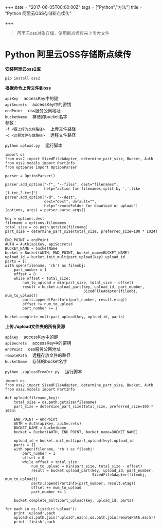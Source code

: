 +++
date = "2017-06-05T00:00:00Z"
tags = ["Python","方法"]
title = "Python 阿里云OSS存储断点续传"

+++

> 阿里云oss对象存储，使用断点续传来上传大文件<!--more-->

# Python 阿里云OSS存储断点续传

**安装阿里云oss2库**
```
pip install oss2
```
**根据命令上传文件到oss**
  
`apiKey` 　accessKey中的键  
`apiSecrets` 　accessKey中的密钥  
`endPoint` 　oss服务公网地址    
`bucketName` 　存储的bucket名字    
参数：  
`-f <要上传的文件路径>` 　上传文件路径    
`-d <远程文件存放路径>` 　远程文件路径  

`python upload.py` 　运行脚本
```
import os
from oss2 import SizedFileAdapter, determine_part_size, Bucket, Auth
from oss2.models import PartInfo
from optparse import OptionParser

parser = OptionParser()

parser.add_option("-f", "--files", dest="filenames",
                  help="action for filenames,split by ',',like [1.txt,2.txt]")
parser.add_option("-d", "--dest",
                  dest="dest", default="",
                  help="remoteFolder for download or upload")
(options, args) = parser.parse_args()

key = options.dest
filename = options.filenames
total_size = os.path.getsize(filename)
part_size = determine_part_size(total_size, preferred_size=100 * 1024)

END_POINT = endPoint
AUTH = Auth(apiKey, apiSecrets)
BUCKET_NAME = bucketName
bucket = Bucket(AUTH, END_POINT, bucket_name=BUCKET_NAME)
upload_id = bucket.init_multipart_upload(key).upload_id
parts = []
with open(filename, 'rb') as fileobj:
    part_number = 1
    offset = 0
    while offset < total_size:
        num_to_upload = min(part_size, total_size - offset)
        result = bucket.upload_part(key, upload_id, part_number,
                                    SizedFileAdapter(fileobj, num_to_upload))
        parts.append(PartInfo(part_number, result.etag))
        offset += num_to_upload
        part_number += 1

bucket.complete_multipart_upload(key, upload_id, parts)
```
**上传./upload文件夹的所有资源**  

`apiKey` 　accessKey中的键  
`apiSecrets` 　accessKey中的密钥  
`endPoint` 　oss服务公网地址    
`remotePath` 　远程存放文件的路径    
`bucketName` 　存储的bucket名字    

`python ./uploadFromDir.py` 　运行脚本  
```
import os
from oss2 import SizedFileAdapter, determine_part_size, Bucket, Auth
from oss2.models import PartInfo

def upload(filename,key):
    total_size = os.path.getsize(filename)
    part_size = determine_part_size(total_size, preferred_size=100 * 1024)

    END_POINT = endPoint
    AUTH = Auth(apiKey, apiSecrets)
    BUCKET_NAME = bucketName
    bucket = Bucket(AUTH, END_POINT, bucket_name=BUCKET_NAME)

    upload_id = bucket.init_multipart_upload(key).upload_id
    parts = []
    with open(filename, 'rb') as fileobj:
        part_number = 1
        offset = 0
        while offset < total_size:
            num_to_upload = min(part_size, total_size - offset)
            result = bucket.upload_part(key, upload_id, part_number,
                                        SizedFileAdapter(fileobj, num_to_upload))
            parts.append(PartInfo(part_number, result.etag))
            offset += num_to_upload
            part_number += 1

    bucket.complete_multipart_upload(key, upload_id, parts)

for each in os.listdir('upload'):
    print 'upload',each
    upload(os.path.join('upload',each),os.path.join(remotePath,each))
    print 'finish',each
```